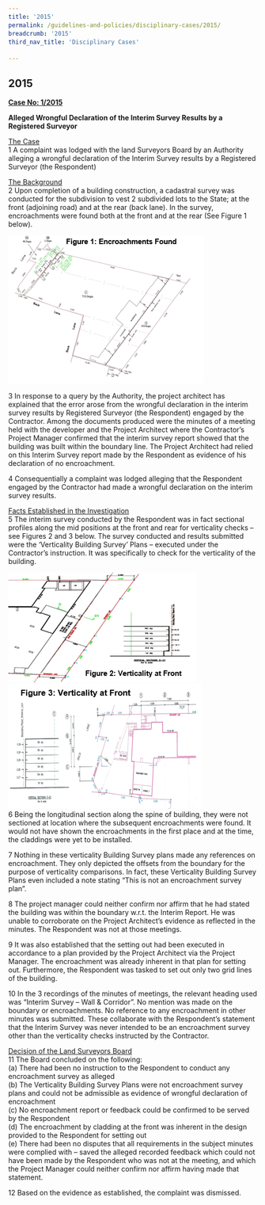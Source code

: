 ```yaml
---
title: '2015'
permalink: /guidelines-and-policies/disciplinary-cases/2015/
breadcrumb: '2015'
third_nav_title: 'Disciplinary Cases'

---
```



2015
---

<u><b>Case No: 1/2015</b></u><br>

**Alleged Wrongful Declaration of the Interim Survey Results by a Registered Surveyor**<br>

<u>The Case</u><br>
1 A complaint was lodged with the land Surveyors Board by an Authority alleging a wrongful declaration of the Interim Survey results by a Registered Surveyor (the Respondent)<br>

<u>The Background</u><br>
2 Upon completion of a building construction, a cadastral survey was conducted for the subdivision to vest 2 subdivided lots to the State; at the front (adjoining road) and at the rear (back lane). In the survey, encroachments were found both at the front and at the rear (See Figure 1 below).<br>

<div class="image">
  <img src="/images/1540949519041.png" alt="Figure 1" title="Figure 1">
  </div>

3 In response to a query by the Authority, the project architect has explained that the error arose from the wrongful declaration in the interim survey results by Registered Surveyor (the Respondent) engaged by the Contractor. Among the documents produced were the minutes of a meeting held with the developer and the Project Architect where the Contractor’s Project Manager confirmed that the interim survey report showed that the building was built within the boundary line. The Project Architect had relied on this Interim Survey report made by the Respondent as evidence of his declaration of no encroachment.<br>

4 Consequentially a complaint was lodged alleging that the Respondent engaged by the Contractor had made a wrongful declaration on the interim survey results.<br>

<u>Facts Established in the Investigation</u><br> 
5 The interim survey conducted by the Respondent was in fact sectional profiles along the mid positions at the front and rear for verticality checks – see Figures 2 and 3 below. The survey conducted and results submitted were the ‘Verticality Building Survey’ Plans – executed under the Contractor’s instruction. It was specifically to check for the verticality of the building.

<div class="image">
  <img src="/images/1540883463516.png" alt="Figure 2" title="Figure 2">
  </div>
 
<div class="image">
  <img src="/images/1540883206038.png" alt="Figure 3" title="Figure 3">
  </div>
6 Being the longitudinal section along the spine of building, they were not sectioned at location where the subsequent encroachments were found. It would not have shown the encroachments in the first place and at the time, the claddings were yet to be installed.<br>

7 Nothing in these verticality Building Survey plans made any references on encroachment. They only depicted the offsets from the boundary for the purpose of verticality comparisons. In fact, these Verticality Building Survey Plans even included a note stating “This is not an encroachment survey plan”.<br>

8 The project manager could neither confirm nor affirm that he had stated the building was within the boundary w.r.t. the Interim Report. He was unable to corroborate on the Project Architect’s evidence as reflected in the minutes. The Respondent was not at those meetings.<br>

9 It was also established that the setting out had been executed in accordance to a plan provided by the Project Architect via the Project Manager. The encroachment was already inherent in that plan for setting out. Furthermore, the Respondent was tasked to set out only two grid lines of the building.<br>

10 In the 3 recordings of the minutes of meetings, the relevant heading used was “Interim Survey – Wall & Corridor”. No mention was made on the boundary or encroachments. No reference to any encroachment in other minutes was submitted. These collaborate with the Respondent’s statement that the Interim Survey was never intended to be an encroachment survey other than the verticality checks instructed by the Contractor.<br>

<u>Decision of the Land Surveyors Board</u><br>
11 The Board concluded on the following:<br>
(a) There had been no instruction to the Respondent to conduct any encroachment survey as alleged<br>
(b) The Verticality Building Survey Plans were not encroachment survey plans and could not be admissible as evidence of wrongful declaration of encroachment<br>
(c) No encroachment report or feedback could be confirmed to be served by the Respondent<br>
(d) The encroachment by cladding at the front was inherent in the design provided to the Respondent for setting out<br>
(e) There had been no disputes that all requirements in the subject minutes were complied with – saved the alleged recorded feedback which could not have been made by the Respondent who was not at the meeting, and which the Project Manager could neither confirm nor affirm having made that statement.<br>

12 Based on the evidence as established, the complaint was dismissed.
